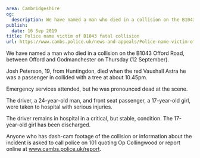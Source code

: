 ```yaml
area: Cambridgeshire
og:
  description: We have named a man who died in a collision on the B1043 Offord Road, between Offord and Godmanchester on Thursday (12 September).
publish:
  date: 16 Sep 2019
title: Police name victim of B1043 fatal collision
url: https://www.cambs.police.uk/news-and-appeals/Police-name-victim-of-B1043-fatal-collision
```

We have named a man who died in a collision on the B1043 Offord Road, between Offord and Godmanchester on Thursday (12 September).

Josh Peterson, 19, from Huntingdon, died when the red Vauxhall Astra he was a passenger in collided with a tree at about 10.45pm.

Emergency services attended, but he was pronounced dead at the scene.

The driver, a 24-year-old man, and front seat passenger, a 17-year-old girl, were taken to hospital with serious injuries.

The driver remains in hospital in a critical, but stable, condition. The 17-year-old girl has been discharged.

Anyone who has dash-cam footage of the collision or information about the incident is asked to call police on 101 quoting Op Collingwood or report online at www.cambs.police.uk/report.
